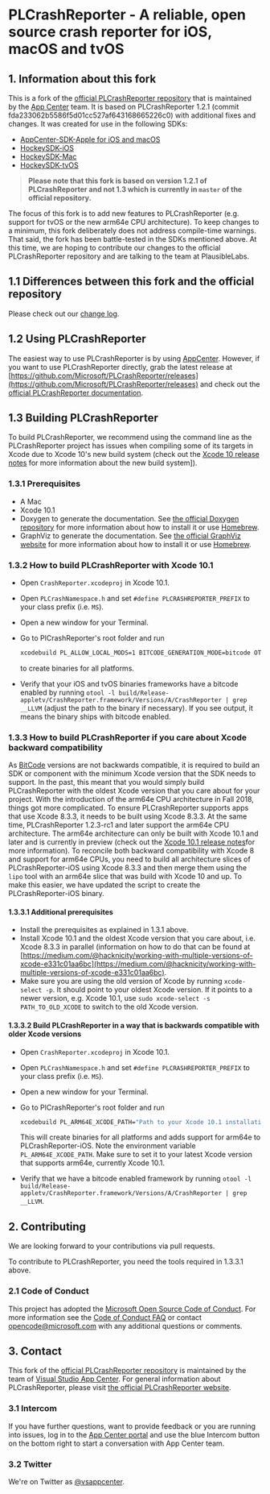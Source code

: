 # PLCrashReporter - A reliable, open source crash reporter for iOS, macOS and tvOS

## 1. Information about this fork

This is a fork of the [official PLCrashReporter repository](https://github.com/plausiblelabs/plcrashreporter) that is maintained by the [App Center](https://appcenter.ms) team. It is based on PLCrashReporter 1.2.1 (commit fda233062b5586f5d01cc527af643168665226c0) with additional fixes and changes.
It was created for use in the following SDKs:

* [AppCenter-SDK-Apple for iOS and macOS](https://github.com/Microsoft/AppCenter-SDK-Apple)
* [HockeySDK-iOS](https://github.com/BitStadium/HockeySDK-iOS)
* [HockeySDK-Mac](https://github.com/BitStadium/HockeySDK-Mac)
* [HockeySDK-tvOS](https://github.com/BitStadium/HockeySDK-tvOS)

> **Please note that this fork is based on version 1.2.1 of PLCrashReporter and not 1.3 which is currently in `master` of the official repository.**

The focus of this fork is to add new features to PLCrashReporter (e.g. support for tvOS or the new arm64e CPU architecture). To keep changes to a minimum, this fork deliberately does not address compile-time warnings. That said, the fork has been battle-tested in the SDKs mentioned above.
At this time, we are hoping to contribute our changes to the official PLCrashReporter repository and are talking to the team at PlausibleLabs.  

## 1.1 Differences between this fork and the official repository

Please check out our [change log](CHANGELOG.md).

## 1.2 Using PLCrashReporter

The easiest way to use PLCrashReporter is by using [AppCenter](https://appcenter.ms). However, if you want to use PLCrashReporter directly, grab the latest release at [https://github.com/Microsoft/PLCrashReporter/releases](https://github.com/Microsoft/PLCrashReporter/releases) and check out the [official PLCrashReporter documentation](https://www.plcrashreporter.org/documentation).

## 1.3 Building PLCrashReporter

To build PLCrashReporter, we recommend using the command line as the PLCrashReporter project has issues when compiling some of its targets in Xcode due to Xcode 10's new build system (check out the [Xcode 10 release notes](https://developer.apple.com/documentation/xcode_release_notes/xcode_10_release_notes/build_system_release_notes_for_xcode_10) for more information about the new build system]).

### 1.3.1 Prerequisites

* A Mac
* Xcode 10.1
* Doxygen to generate the documentation. See [the official Doxygen repository](https://github.com/doxygen/doxygen) for more information about how to install it or use [Homebrew](https://brew.sh).
* GraphViz to generate the documentation. See [the official GraphViz website](https://www.graphviz.org/download/) for more information about how to install it or use [Homebrew](https://brew.sh).

### 1.3.2 How to build PLCrashReporter with Xcode 10.1

* Open `CrashReporter.xcodeproj` in Xcode 10.1.
* Open `PLCrashNamespace.h` and set  `#define PLCRASHREPORTER_PREFIX` to your class prefix (i.e. `MS`).
* Open a new window for your Terminal.
* Go to PlCrashReporter's root folder and run

    ```bash
    xcodebuild PL_ALLOW_LOCAL_MODS=1 BITCODE_GENERATION_MODE=bitcode OTHER_CFLAGS="-fembed-bitcode" -configuration Release -target 'Disk Image'
    ```

    to create binaries for all platforms.
* Verify that your iOS and tvOS binaries frameworks have a bitcode enabled by running `otool -l build/Release-appletv/CrashReporter.framework/Versions/A/CrashReporter | grep __LLVM` (adjust the path to the binary if necessary). If you see output, it means the binary ships with bitcode enabled.

### 1.3.3 How to build PLCrashReporter if you care about Xcode backward compatibility

As [BitCode](http://llvm.org/docs/BitCodeFormat.html) versions are not backwards compatible, it is required to build an SDK or component with the minimum Xcode version that the SDK needs to support. In the past, this meant that you would simply build PLCrashReporter with the oldest Xcode version that you care about for your project. With the introduction of the arm64e CPU architecture in Fall 2018, things got more complicated.
To ensure PLCrashReporter supports apps that use Xcode 8.3.3, it needs to be built using Xcode 8.3.3. At the same time, PLCrashReporter 1.2.3-rc1 and later support the arm64e CPU architecture. The arm64e architecture can only be built with Xcode 10.1 and later and is currently in preview (check out the [Xcode 10.1 release notes](https://developer.apple.com/documentation/xcode_release_notes/xcode_10_1_release_notes)for more information). To reconcile both backward compatibility with Xcode 8 and support for arm64e CPUs, you need to build all architecture slices of PLCrashReporter-iOS using Xcode 8.3.3 and then merge them using the `lipo` tool with an arm64e slice that was build with Xcode 10 and up. To make this easier, we have updated the script to create the PLCrashReporter-iOS binary. 

#### 1.3.3.1 Additional prerequisites

* Install the prerequisites as explained in 1.3.1 above.
* Install Xcode 10.1 and the oldest Xcode version that you care about, i.e. Xcode 8.3.3 in parallel (information on how to do that can be found at [https://medium.com/@hacknicity/working-with-multiple-versions-of-xcode-e331c01aa6bc](https://medium.com/@hacknicity/working-with-multiple-versions-of-xcode-e331c01aa6bc).
* Make sure you are using the old version of Xcode by running `xcode-select -p`. It should point to your oldest Xcode version. If it points to a newer version, e.g. Xcode 10.1, use `sudo xcode-select -s PATH_TO_OLD_XCODE` to switch to the old Xcode version.

#### 1.3.3.2 Build PLCrashReporter in a way that is backwards compatible with older Xcode versions

* Open `CrashReporter.xcodeproj` in Xcode 10.1.
* Open `PLCrashNamespace.h` and set  `#define PLCRASHREPORTER_PREFIX` to your class prefix (i.e. `MS`).
* Open a new window for your Terminal.
* Go to PlCrashReporter's root folder and run

    ```bash
    xcodebuild PL_ARM64E_XCODE_PATH="Path to your Xcode 10.1 installation" PL_ALLOW_LOCAL_MODS=1 BITCODE_GENERATION_MODE=bitcode OTHER_CFLAGS="-fembed-bitcode" -configuration Release -target 'Disk Image'
    ```

    This will create binaries for all platforms and adds support for arm64e to PLCrashReporter-iOS. Note the environment variable `PL_ARM64E_XCODE_PATH`. Make sure to set it to your latest Xcode version that supports arm64e, currently Xcode 10.1.
* Verify that we have a bitcode enabled framework by running `otool -l build/Release-appletv/CrashReporter.framework/Versions/A/CrashReporter | grep __LLVM`.

## 2. Contributing

We are looking forward to your contributions via pull requests.

To contribute to PLCrashReporter, you need the tools required in 1.3.3.1 above.

### 2.1 Code of Conduct

This project has adopted the [Microsoft Open Source Code of Conduct](https://opensource.microsoft.com/codeofconduct/). For more information see the [Code of Conduct FAQ](https://opensource.microsoft.com/codeofconduct/faq/) or contact [opencode@microsoft.com](mailto:opencode@microsoft.com) with any additional questions or comments.

## 3. Contact

This fork of the [official PLCrashReporter repository](https://github.com/plausiblelabs/plcrashreporter) is maintained by the team of [Visual Studio App Center](https://appcenter.ms). For general information about PLCrashReporter, please visit [the official PLCrashReporter website](http://plcrashreporter.org).

### 3.1 Intercom

If you have further questions, want to provide feedback or you are running into issues, log in to the [App Center portal](https://appcenter.ms) and use the blue Intercom button on the bottom right to start a conversation with App Center team.

### 3.2 Twitter

We're on Twitter as [@vsappcenter](https://www.twitter.com/vsappcenter).
